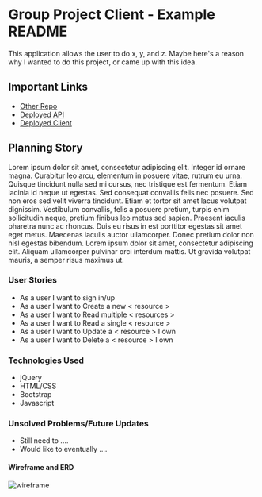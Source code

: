 # Group Project Client - Example README

This application allows the user to do x, y, and z. Maybe here's a reason why I wanted to do this project, or
came up with this idea.

## Important Links

- [Other Repo](www.link.com)
- [Deployed API](www.link.com)
- [Deployed Client](www.link.com)

## Planning Story

Lorem ipsum dolor sit amet, consectetur adipiscing elit. Integer id ornare magna. Curabitur leo arcu, elementum in posuere vitae, rutrum eu urna. Quisque tincidunt nulla sed mi cursus, nec tristique est fermentum. Etiam lacinia id neque ut egestas. Sed consequat convallis felis nec posuere. Sed non eros sed velit viverra tincidunt. Etiam et tortor sit amet lacus volutpat dignissim. Vestibulum convallis, felis a posuere pretium, turpis enim sollicitudin neque, pretium finibus leo metus sed sapien. Praesent iaculis pharetra nunc ac rhoncus. Duis eu risus in est porttitor egestas sit amet eget metus. Maecenas iaculis auctor ullamcorper. Donec pretium dolor non nisl egestas bibendum. Lorem ipsum dolor sit amet, consectetur adipiscing elit. Aliquam ullamcorper pulvinar orci interdum mattis. Ut gravida volutpat mauris, a semper risus maximus ut.

### User Stories

- As a user I want to sign in/up
- As a user I want to Create a new < resource >
- As a user I want to Read multiple < resources >
- As a user I want to Read a single < resource >
- As a user I want to Update a < resource > I own
- As a user I want to Delete a < resource > I own

### Technologies Used

- jQuery
- HTML/CSS
- Bootstrap
- Javascript

### Unsolved Problems/Future Updates

- Still need to ....
- Would like to eventually ....

#### Wireframe and ERD
![wireframe](https://lucidchart.zendesk.com/hc/article_attachments/360001080866/Facebook_Wireframe_-_New_Page.png)
